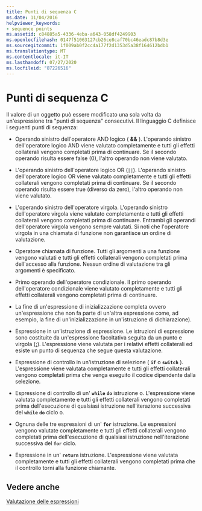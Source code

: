 ```yaml
---
title: Punti di sequenza C
ms.date: 11/04/2016
helpviewer_keywords:
- sequence points
ms.assetid: c84885a5-4336-4eba-a643-058df4249903
ms.openlocfilehash: 0147f51063127cb26ce8caf70bc46eadc87b8d3e
ms.sourcegitcommit: 1f009ab0f2cc4a177f2d1353d5a38f164612bdb1
ms.translationtype: MT
ms.contentlocale: it-IT
ms.lasthandoff: 07/27/2020
ms.locfileid: "87226516"
---
```

# <a name="c-sequence-points"></a>Punti di sequenza C

Il valore di un oggetto può essere modificato una sola volta da un'espressione tra "punti di sequenza" consecutivi. Il linguaggio C definisce i seguenti punti di sequenza:

- Operando sinistro dell'operatore AND logico ( **&&** ). L'operando sinistro dell'operatore logico AND viene valutato completamente e tutti gli effetti collaterali vengono completati prima di continuare. Se il secondo operando risulta essere false (0), l'altro operando non viene valutato.

- L'operando sinistro dell'operatore logico OR (`||`). L'operando sinistro dell'operatore logico OR viene valutato completamente e tutti gli effetti collaterali vengono completati prima di continuare. Se il secondo operando risulta essere true (diverso da zero), l'altro operando non viene valutato.

- L'operando sinistro dell'operatore virgola. L'operando sinistro dell'operatore virgola viene valutato completamente e tutti gli effetti collaterali vengono completati prima di continuare. Entrambi gli operandi dell'operatore virgola vengono sempre valutati. Si noti che l'operatore virgola in una chiamata di funzione non garantisce un ordine di valutazione.

- Operatore chiamata di funzione. Tutti gli argomenti a una funzione vengono valutati e tutti gli effetti collaterali vengono completati prima dell'accesso alla funzione. Nessun ordine di valutazione tra gli argomenti è specificato.

- Primo operando dell'operatore condizionale. Il primo operando dell'operatore condizionale viene valutato completamente e tutti gli effetti collaterali vengono completati prima di continuare.

- La fine di un'espressione di inizializzazione completa ovvero un'espressione che non fa parte di un'altra espressione come, ad esempio, la fine di un'inizializzazione in un'istruzione di dichiarazione).

- Espressione in un'istruzione di espressione. Le istruzioni di espressione sono costituite da un'espressione facoltativa seguita da un punto e virgola (**;**). L'espressione viene valutata per i relativi effetti collaterali ed esiste un punto di sequenza che segue questa valutazione.

- Espressione di controllo in un'istruzione di selezione ( **`if`** o **`switch`** ). L'espressione viene valutata completamente e tutti gli effetti collaterali vengono completati prima che venga eseguito il codice dipendente dalla selezione.

- Espressione di controllo di un' **`while`** **`do`** istruzione o. L'espressione viene valutata completamente e tutti gli effetti collaterali vengono completati prima dell'esecuzione di qualsiasi istruzione nell'iterazione successiva del **`while`** **`do`** ciclo o.

- Ognuna delle tre espressioni di un' **`for`** istruzione. Le espressioni vengono valutate completamente e tutti gli effetti collaterali vengono completati prima dell'esecuzione di qualsiasi istruzione nell'iterazione successiva del **`for`** ciclo.

- Espressione in un' **`return`** istruzione. L'espressione viene valutata completamente e tutti gli effetti collaterali vengono completati prima che il controllo torni alla funzione chiamante.

## <a name="see-also"></a>Vedere anche

[Valutazione delle espressioni](../c-language/expression-evaluation-c.md)
